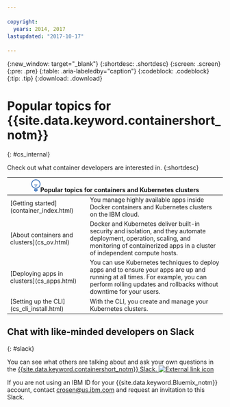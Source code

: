 ```yaml
---

copyright:
  years: 2014, 2017
lastupdated: "2017-10-17"

---
```


{:new_window: target="_blank"}
{:shortdesc: .shortdesc}
{:screen: .screen}
{:pre: .pre}
{:table: .aria-labeledby="caption"}
{:codeblock: .codeblock}
{:tip: .tip}
{:download: .download}


# Popular topics for {{site.data.keyword.containershort_notm}}
{: #cs_internal}

Check out what container developers are interested in.
{:shortdesc}

<table>
<thead>
<th colspan=2><img src="images/idea.png"/>Popular topics for containers and Kubernetes clusters</th>
</thead>
<tbody>
<tr>
<td>[Getting started](container_index.html)</td>
<td>You manage highly available apps inside Docker containers and Kubernetes clusters on the IBM cloud.</td>
</tr>
<tr>
<td>[About containers and clusters](cs_ov.html)</td>
<td>Docker and Kubernetes deliver built-in security and isolation, and they automate deployment, operation, scaling, and monitoring of containerized apps in a cluster of independent compute hosts.</td>
</tr>
<tr>
<td>[Deploying apps in clusters](cs_apps.html)</td>
<td>You can use Kubernetes techniques to deploy apps and to ensure your apps are up and running at all times. For example, you can perform rolling updates and rollbacks without downtime for your users.</td>
</tr>
<tr>
<td>[Setting up the CLI](cs_cli_install.html)</td>
<td>With the CLI, you create and manage your Kubernetes clusters.</td>
</tr>
</tbody></table>

## Chat with like-minded developers on Slack
{: #slack}

You can see what others are talking about and ask your own questions in the [{{site.data.keyword.containershort_notm}} Slack. ![External link icon](../icons/launch-glyph.svg "External link icon")](https://ibm-container-service.slack.com)

If you are not using an IBM ID for your {{site.data.keyword.Bluemix_notm}} account, contact [crosen@us.ibm.com](mailto:crosen@us.ibm.com) and request an invitation to this Slack.
